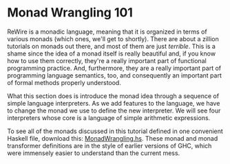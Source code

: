 # Monad Wrangling 101

ReWire is a monadic language, meaning that it is organized in terms of various monads (which ones, we'll get to shortly). There are about a zillion tutorials on monads out there, and most of them are just *terrible*. This is a shame since the idea of a monad itself is really beautiful and, if you know how to use them correctly, they're a really important part of functional programming practice. And, furthermore, they are a really important part of programming language semantics, too, and consequently an important part of formal methods properly understood. 

What this section does is introduce the monad idea through a sequence of simple language interpreters. As we add features to the language, we have to change the monad we use to define the new interpreter. We will see four interpreters whose core is a language of simple arithmetic expressions. 

To see all of the monads discussed in this tutorial defined in one convenient Haskell file, download this: 
[MonadWrangling.hs](MonadWrangling.hs). These monad and monad transformer definitions are in the style of earlier versions of GHC, which were immensely easier to understand than the current mess.
